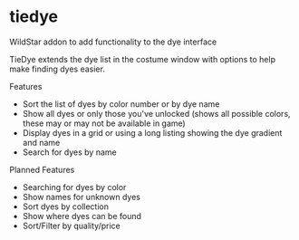 tiedye
======

WildStar addon to add functionality to the dye interface


TieDye extends the dye list in the costume window with options to help make finding dyes easier.
 

Features

* Sort the list of dyes by color number or by dye name
* Show all dyes or only those you've unlocked (shows all possible colors, these may or may not be available in game)
* Display dyes in a grid or using a long listing showing the dye gradient and name
* Search for dyes by name
  

Planned Features

* Searching for dyes by color
* Show names for unknown dyes
* Sort dyes by collection
* Show where dyes can be found
* Sort/Filter by quality/price
